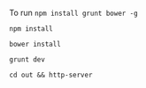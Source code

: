 To run
`npm install grunt bower -g`

`npm install`

`bower install`

`grunt dev`

`cd out && http-server`